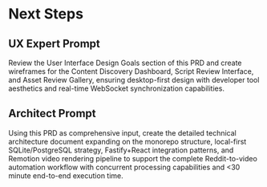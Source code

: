 # Next Steps

## UX Expert Prompt

Review the User Interface Design Goals section of this PRD and create wireframes for the Content Discovery Dashboard, Script Review Interface, and Asset Review Gallery, ensuring desktop-first design with developer tool aesthetics and real-time WebSocket synchronization capabilities.

## Architect Prompt

Using this PRD as comprehensive input, create the detailed technical architecture document expanding on the monorepo structure, local-first SQLite/PostgreSQL strategy, Fastify+React integration patterns, and Remotion video rendering pipeline to support the complete Reddit-to-video automation workflow with concurrent processing capabilities and <30 minute end-to-end execution time.
